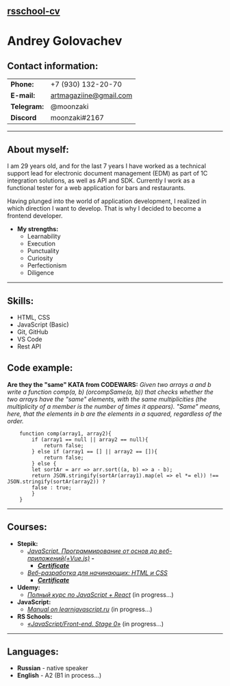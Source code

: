## [rsschool-cv]() 

# Andrey Golovachev

## Contact information:
|||
| ------------- | ---------------------- |
| **Phone:**    | +7 (930) 132-20-70     |
| **E-mail:**   | artmagaziine@gmail.com |
| **Telegram:** | @moonzaki              |
| **Discord**   | moonzaki#2167          |   
---

## About myself:

I am 29 years old, and for the last 7 years I have worked as a technical support lead for
electronic document management (EDM) as part of 1C integration solutions, as well as API and SDK. Currently I work as a functional tester for a web application for bars and restaurants.

Having plunged into the world of application development, I realized in which direction I want to develop.
That is why I decided to become a frontend developer.

- **My strengths:**
  + Learnability
  + Execution
  + Punctuality
  + Curiosity
  + Perfectionism
  + Diligence
---
## Skills:

- HTML, CSS
- JavaScript (Basic)
- Git, GitHub
- VS Code
- Rest API

## Code example:
**Are they the "same" KATA from CODEWARS:**
*Given two arrays a and b write a function comp(a, b) (orcompSame(a, b)) that checks whether the two arrays have the "same" elements, with the same multiplicities (the multiplicity of a member is the number of times it appears). "Same" means, here, that the elements in b are the elements in a squared, regardless of the order.*
```JS
    function comp(array1, array2){
        if (array1 == null || array2 == null){
            return false;
        } else if (array1 == [] || array2 == []){
            return false;
        } else {
        let sortAr = arr => arr.sort((a, b) => a - b);
        return JSON.stringify(sortAr(array1).map(el => el *= el)) !==  JSON.stringify(sortAr(array2)) ?
        false : true;
        }
    }
```
---
## Courses:

- **Stepik:**
    - [*JavaScript. Программирование от основ до веб-приложений(+Vue.js)*](https://stepik.org/course/53182/promo#toc) **-** 
        - [_**Certificate**_](https://stepik.org/cert/1510625) 
    - [*Веб-разработка для начинающих: HTML и CSS*](https://stepik.org/course/38218/promo)
        - [_**Certificate**_](https://stepik.org/cert/248613) 
- **Udemy:**
    - [*Полный курс по JavaScript + React*](https://www.udemy.com/course/javascript_full/) (in progress...)
-  **JavaScript:**
    - [*Manual on learnjavascript.ru*](https://learnjavascript.ru) (in progress...)
- **RS Schools:**
    - [*«JavaScript/Front-end. Stage 0»*](https://rs.school/js-stage0/) (in progress...)
---
## Languages:
- **Russian** - native speaker
- **English** - A2 (B1 in process…) 